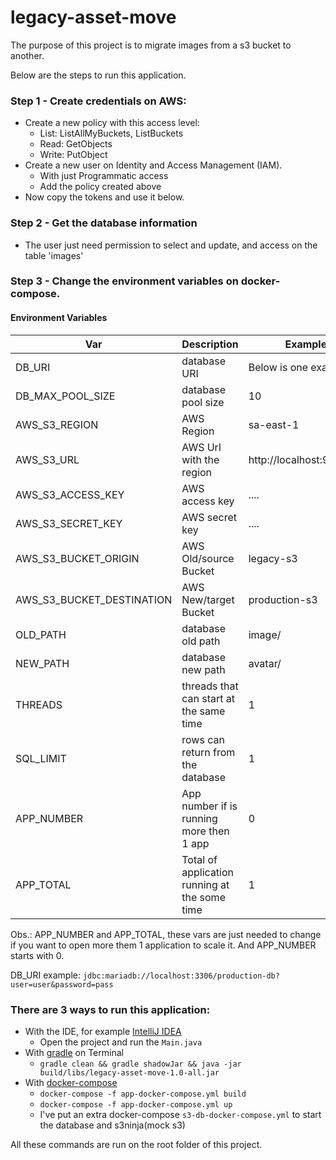 # legacy-asset-move
The purpose of this project is to migrate images from a s3 bucket to another.

Below are the steps to run this application.

### Step 1 - Create credentials on AWS:
- Create a new policy with this access level:
   - List: ListAllMyBuckets, ListBuckets  
   - Read: GetObjects
   - Write: PutObject
- Create a new user on Identity and Access Management (IAM).
  - With just Programmatic access
  - Add the policy created above  
- Now copy the tokens and use it below.

### Step 2 - Get the database information
- The user just need permission to select and update, and access on the table 'images'

### Step 3 - Change the environment variables on docker-compose.
#### Environment Variables

|  Var                       |  Description                                    |  Example                 |
|  ------------------------- |  ---------------------------------------------- | ---------                |
|  DB_URI                    |  database URI                                   | Below is one example     |
|  DB_MAX_POOL_SIZE          |  database pool size                             | 10                       |
|  AWS_S3_REGION             |  AWS Region                                     | sa-east-1                |
|  AWS_S3_URL                |  AWS Url with the region                        | http://localhost:9444/s3 |
|  AWS_S3_ACCESS_KEY         |  AWS access key                                 | ....                     |
|  AWS_S3_SECRET_KEY         |  AWS secret key                                 | ....                     |
|  AWS_S3_BUCKET_ORIGIN      |  AWS Old/source Bucket                          | legacy-s3                |
|  AWS_S3_BUCKET_DESTINATION |  AWS New/target Bucket                          | production-s3            |
|  OLD_PATH                  |  database old path                              | image/                   |
|  NEW_PATH                  |  database new path                              | avatar/                  |
|  THREADS                   |  threads that can start at the same time        | 1                        |
|  SQL_LIMIT                 |  rows can return from the database              | 1                        |
|  APP_NUMBER                |  App number if is running more then 1 app       | 0                        |
|  APP_TOTAL                 |  Total of application running at the some time  | 1                        |

Obs.:
APP_NUMBER and APP_TOTAL, these vars are just needed to change if you want to open more them 1 application to scale it.
And APP_NUMBER starts with 0.

DB_URI example: ```jdbc:mariadb://localhost:3306/production-db?user=user&password=pass```

### There are 3 ways to run this application:
- With the IDE, for example [IntelliJ IDEA](https://www.jetbrains.com/idea/download)
  - Open the project and run the ```Main.java```
- With [gradle](https://gradle.org/install/) on Terminal
  - ```gradle clean && gradle shadowJar && java -jar build/libs/legacy-asset-move-1.0-all.jar```
- With [docker-compose](https://docs.docker.com/engine/install)
  - ```docker-compose -f app-docker-compose.yml build```
  - ```docker-compose -f app-docker-compose.yml up```
  - I've put an extra docker-compose ```s3-db-docker-compose.yml``` to start the database and s3ninja(mock s3)

All these commands are run on the root folder of this project.